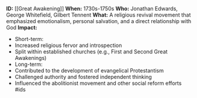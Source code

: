 **ID:** [[Great Awakening]]
**When:** 1730s-1750s
**Who:** Jonathan Edwards, George Whitefield, Gilbert Tennent
**What:** A religious revival movement that emphasized emotionalism, personal salvation, and a direct relationship with God
**Impact:**
* Short-term:
 * Increased religious fervor and introspection
 * Split within established churches (e.g., First and Second Great Awakenings)
* Long-term:
 * Contributed to the development of evangelical Protestantism
 * Challenged authority and fostered independent thinking
 * Influenced the abolitionist movement and other social reform efforts
#ids
